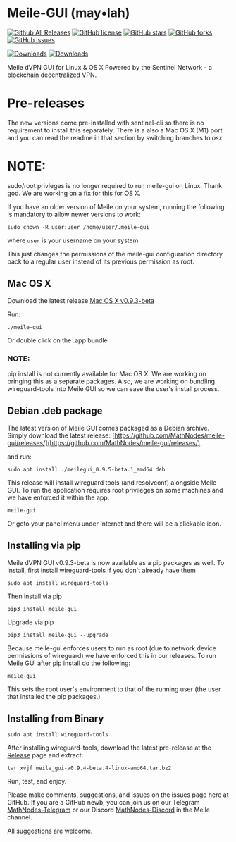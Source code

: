 Meile-GUI (may•lah)
========================
[![Github All Releases](https://img.shields.io/github/downloads/mathnodes/meile-gui/total?style=for-the-badge)](https://github.com/MathNodes/meile-gui/releases)
[![GitHub license](https://img.shields.io/github/license/mathnodes/meile-gui?style=for-the-badge)](https://github.com/MathNodes/meile-gui/blob/main/LICENSE)
[![GitHub stars](https://img.shields.io/github/stars/mathnodes/meile-gui?style=for-the-badge)](https://github.com/mathnodes/meile-gui/stargazers)
[![GitHub forks](https://img.shields.io/github/forks/mathnodes/meile-gui?style=for-the-badge)](https://github.com/mathnodes/meile-gui/network)
[![GitHub issues](https://img.shields.io/github/issues/mathnodes/meile-gui?style=for-the-badge)](https://github.com/mathnodes/meile-gui/issues)

[![Downloads](https://static.pepy.tech/personalized-badge/meile-gui?period=total&units=international_system&left_color=black&right_color=orange&left_text=pip)](https://pepy.tech/project/meile-gui)
[![Downloads](https://static.pepy.tech/personalized-badge/meile-gui?period=month&units=international_system&left_color=black&right_color=orange&left_text=pip%20(month))](https://pepy.tech/project/meile-gui)

Meile dVPN GUI for Linux &amp; OS X Powered by the Sentinel Network - a blockchain decentralized VPN. 

# Pre-releases

The new versions come pre-installed with sentinel-cli so there is no requirement to install this separately. There is a also a Mac OS X (M1) port and you can read the readme in that section by switching branches to *osx*


# NOTE:
sudo/root privleges is no longer required to run meile-gui on Linux. Thank god. We are working on a fix for this for OS X. 

If you have an older version of Meile on your system, running the following is mandatory to allow newer versions to work:

```shell
sudo chown -R user:user /home/user/.meile-gui
```
where `user` is your username on your system. 

This just changes the permissions of the meile-gui configuration directory back to a regular user instead of its previous permission as root. 

## Mac OS X
Download the latest release [Mac OS X v0.9.3-beta](https://github.com/MathNodes/meile-gui/releases/download/0.9.3-beta/meile-gui-v0.9.3-beta-darwin-M1.zip)

Run:
```shell
./meile-gui
```

Or double click on the .app bundle

### NOTE:
pip install is not currently available for Mac OS X. We are working on bringing this as a separate packages. Also, we are working on bundling wireguard-tools into Meile GUI so we can ease the user's install process. 


## Debian .deb package

The latest version of Meile GUI comes packaged as a Debian archive. Simply download the latest release: [https://github.com/MathNodes/meile-gui/releases/](https://github.com/MathNodes/meile-gui/releases/)

and run:

```shell
sudo apt install ./meilegui_0.9.5-beta.1_amd64.deb
```

This release will install wireguard tools (and resolvconf) alongside Meile GUI. To run the application requires root privileges on some machines and we have enforced it within the app.

```shell
meile-gui
```

Or goto your panel menu under Internet and there will be a clickable icon. 

## Installing via pip

Meile dVPN GUI v0.9.3-beta is now available as a pip packages as well. To install, first install wireguard-tools if you don't already have them

```
sudo apt install wireguard-tools
```

Then install via pip
```shell
pip3 install meile-gui
```

Upgrade via pip

```shell
pip3 install meile-gui --upgrade
```

Because meile-gui enforces users to run as root (due to network device permissions of wireguard) we have enforced this in our releases. To run Meile GUI after pip install do the following:

```shell
meile-gui
```

This sets the root user's environment to that of the running user (the user that installed the pip packages.)

## Installing from Binary

```shell
sudo apt install wireguard-tools
```

After installing wireguard-tools, download the latest pre-release at the [Release](https://github.com/MathNodes/meile-gui/releases) page and extract:

```shell
tar xvjf meile_gui-v0.9.4-beta.4-linux-amd64.tar.bz2
```

Run, test, and enjoy. 

Please make comments, suggestions, and issues on the issues page here at GitHub. If you are a GitHub newb, you can join us on our Telegram [MathNodes-Telegram](http://t.me/MathNodes) or our Discord [MathNodes-Discord](https://discord.gg/HQrHXZJHQq) in the Meile channel. 

All suggestions are welcome.


